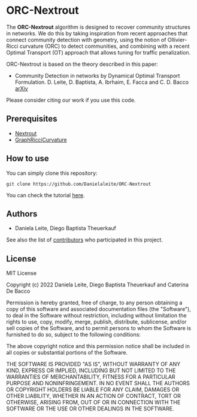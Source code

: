 # ORC-Nextrout

The **ORC-Nextrout** algorithm is designed to recover community structures in networks. We do this by taking inspiration from recent approaches that connect community detection with geometry, using the notion of Ollivier-Ricci curvature (ORC) to detect communities, and combining with a recent Optimal Transport (OT) approach that allows tuning for traffic penalization.


ORC-Nextrout is based on the theory described in this paper:

- Community Detection in networks by Dynamical Optimal Transport Formulation. D. Leite, D. Baptista, A. Ibrhaim, E. Facca and C. D. Bacco [arXiv](https://arxiv.org/abs/2205.08468)

Please consider citing our work if you use this code.

## Prerequisites

- [Nextrout](https://github.com/Danielaleite/Nextrout)
- [GraphRicciCurvature](https://github.com/saibalmars/GraphRicciCurvature)


## How to use

You can simply clone this repository:

```
git clone https://github.com/Danielaleite/ORC-Nextrout

```

You can check the tutorial [here](https://github.com/Danielaleite/ORC-Nextrout/blob/main/code/tutorial.ipynb).

## Authors

* Daniela Leite, Diego Baptista Theuerkauf 

See also the list of [contributors](https://github.com/Danielaleite/ORC-Nextrout/graphs/contributors) who participated in this project.

## License

MIT License

Copyright (c) 2022 Daniela Leite, Diego Baptista Theuerkauf and Caterina De Bacco

Permission is hereby granted, free of charge, to any person obtaining a copy
of this software and associated documentation files (the "Software"), to deal
in the Software without restriction, including without limitation the rights
to use, copy, modify, merge, publish, distribute, sublicense, and/or sell
copies of the Software, and to permit persons to whom the Software is
furnished to do so, subject to the following conditions:

The above copyright notice and this permission notice shall be included in all
copies or substantial portions of the Software.

THE SOFTWARE IS PROVIDED "AS IS", WITHOUT WARRANTY OF ANY KIND, EXPRESS OR
IMPLIED, INCLUDING BUT NOT LIMITED TO THE WARRANTIES OF MERCHANTABILITY,
FITNESS FOR A PARTICULAR PURPOSE AND NONINFRINGEMENT. IN NO EVENT SHALL THE
AUTHORS OR COPYRIGHT HOLDERS BE LIABLE FOR ANY CLAIM, DAMAGES OR OTHER
LIABILITY, WHETHER IN AN ACTION OF CONTRACT, TORT OR OTHERWISE, ARISING FROM,
OUT OF OR IN CONNECTION WITH THE SOFTWARE OR THE USE OR OTHER DEALINGS IN THE
SOFTWARE.